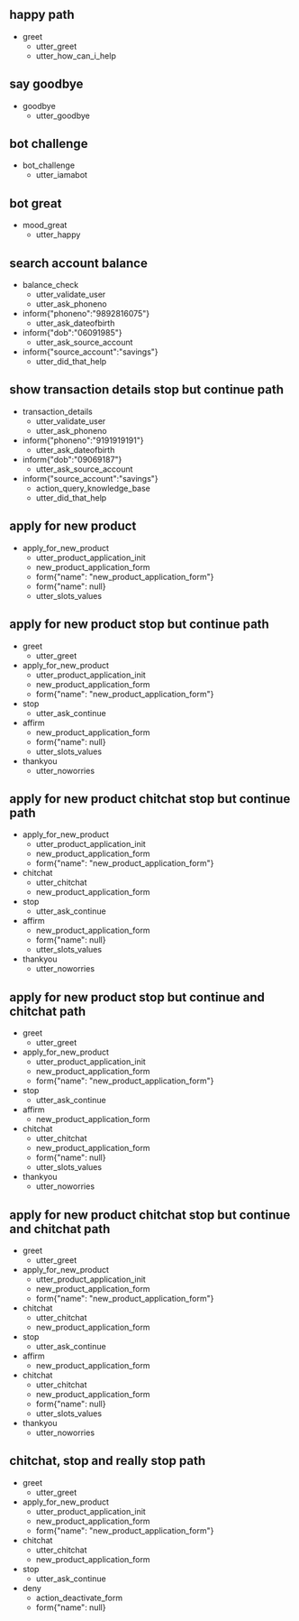 ## happy path
* greet
  - utter_greet
  - utter_how_can_i_help

## say goodbye
* goodbye
  - utter_goodbye

## bot challenge
* bot_challenge
  - utter_iamabot

## bot great
* mood_great
  - utter_happy

## search account balance
* balance_check
  - utter_validate_user
  - utter_ask_phoneno
* inform{"phoneno":"9892816075"}
  - utter_ask_dateofbirth
* inform{"dob":"06091985"}
  - utter_ask_source_account
* inform{"source_account":"savings"}
  <!-- - action_balance_search -->
  - utter_did_that_help

## show transaction details stop but continue path
* transaction_details
  - utter_validate_user
  - utter_ask_phoneno
* inform{"phoneno":"9191919191"}
  - utter_ask_dateofbirth
* inform{"dob":"09069187"}
  - utter_ask_source_account
* inform{"source_account":"savings"}
  - action_query_knowledge_base
  - utter_did_that_help

## apply for new product
* apply_for_new_product
  - utter_product_application_init
  - new_product_application_form
  - form{"name": "new_product_application_form"}
  - form{"name": null}
  - utter_slots_values

## apply for new product stop but continue path
* greet
    - utter_greet
* apply_for_new_product
    - utter_product_application_init
    - new_product_application_form
    - form{"name": "new_product_application_form"}
* stop
    - utter_ask_continue
* affirm
    - new_product_application_form
    - form{"name": null}
    - utter_slots_values
* thankyou
    - utter_noworries

## apply for new product chitchat stop but continue path
* apply_for_new_product
    - utter_product_application_init
    - new_product_application_form
    - form{"name": "new_product_application_form"}
* chitchat
    - utter_chitchat
    - new_product_application_form
* stop
    - utter_ask_continue
* affirm
    - new_product_application_form
    - form{"name": null}
    - utter_slots_values
* thankyou
    - utter_noworries

## apply for new product stop but continue and chitchat path
* greet
    - utter_greet
* apply_for_new_product
    - utter_product_application_init
    - new_product_application_form
    - form{"name": "new_product_application_form"}
* stop
    - utter_ask_continue
* affirm
    - new_product_application_form
* chitchat
    - utter_chitchat
    - new_product_application_form
    - form{"name": null}
    - utter_slots_values
* thankyou
    - utter_noworries

## apply for new product chitchat stop but continue and chitchat path
* greet
    - utter_greet
* apply_for_new_product
    - utter_product_application_init
    - new_product_application_form
    - form{"name": "new_product_application_form"}
* chitchat
    - utter_chitchat
    - new_product_application_form
* stop
    - utter_ask_continue
* affirm
    - new_product_application_form
* chitchat
    - utter_chitchat
    - new_product_application_form
    - form{"name": null}
    - utter_slots_values
* thankyou
    - utter_noworries

## chitchat, stop and really stop path
* greet
    - utter_greet
* apply_for_new_product
    - utter_product_application_init
    - new_product_application_form
    - form{"name": "new_product_application_form"}
* chitchat
    - utter_chitchat
    - new_product_application_form
* stop
    - utter_ask_continue
* deny
    - action_deactivate_form
    - form{"name": null}